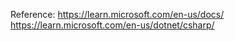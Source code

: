 Reference:
https://learn.microsoft.com/en-us/docs/
https://learn.microsoft.com/en-us/dotnet/csharp/
